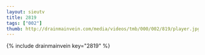 ```yaml
--- 
layout: sieutv
title: 2819
tags: ["002"]
thumb: http://drainmainvein.com/media/videos/tmb/000/002/819/player.jpg
---
```

{% include drainmainvein key="2819" %} 
